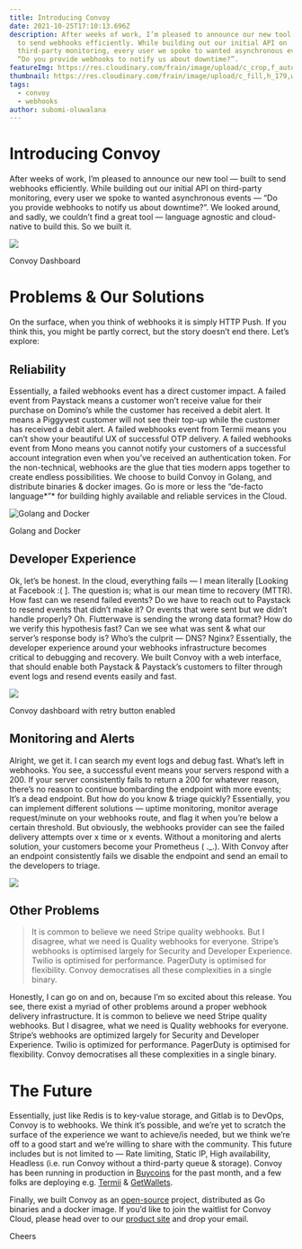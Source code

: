 ```yaml
---
title: Introducing Convoy
date: 2021-10-25T17:10:13.696Z
description: After weeks of work, I’m pleased to announce our new tool — built
  to send webhooks efficiently. While building out our initial API on
  third-party monitoring, every user we spoke to wanted asynchronous events —
  “Do you provide webhooks to notify us about downtime?”.
featureImg: https://res.cloudinary.com/frain/image/upload/c_crop,f_auto,q_auto,w_367,x_41,y_41/v1641490017/blog/Introducing%20Convoy/convoy-dashboard_okeuo8.png
thumbnail: https://res.cloudinary.com/frain/image/upload/c_fill,h_179,w_461,x_0,y_0/v1641490017/blog/Introducing%20Convoy/convoy-dashboard_okeuo8.png
tags:
  - convoy
  - webhooks
author: subomi-oluwalana
---
```

# Introducing Convoy

After weeks of work, I’m pleased to announce our new tool — built to send webhooks efficiently. While building out our initial API on third-party monitoring, every user we spoke to wanted asynchronous events — “Do you provide webhooks to notify us about downtime?”. We looked around, and sadly, we couldn’t find a great tool — language agnostic and cloud-native to build this. So we built it.

![](https://miro.medium.com/max/1400/1*LlrJI0W8XxNNrha1cpe_mg.png)

Convoy Dashboard

# Problems & Our Solutions

On the surface, when you think of webhooks it is simply HTTP Push. If you think this, you might be partly correct, but the story doesn’t end there. Let’s explore:

## Reliability

Essentially, a failed webhooks event has a direct customer impact. A failed event from Paystack means a customer won’t receive value for their purchase on Domino’s while the customer has received a debit alert. It means a Piggyvest customer will not see their top-up while the customer has received a debit alert. A failed webhooks event from Termii means you can’t show your beautiful UX of successful OTP delivery. A failed webhooks event from Mono means you cannot notify your customers of a successful account integration even when you’ve received an authentication token. For the non-technical, webhooks are the glue that ties modern apps together to create endless possibilities. We choose to build Convoy in Golang, and distribute binaries & docker images. Go is more or less the “de-facto language*”* for building highly available and reliable services in the Cloud.

![Golang and Docker](https://miro.medium.com/max/1400/1*xR4T978ZKbQUDORnx0w1KQ.jpeg)

Golang and Docker

## Developer Experience

Ok, let’s be honest. In the cloud, everything fails — I mean literally \[Looking at Facebook :( ]. The question is; what is our mean time to recovery (MTTR). How fast can we resend failed events? Do we have to reach out to Paystack to resend events that didn’t make it? Or events that were sent but we didn’t handle properly? Oh. Flutterwave is sending the wrong data format? How do we verify this hypothesis fast? Can we see what was sent & what our server’s response body is? Who’s the culprit — DNS? Nginx? Essentially, the developer experience around your webhooks infrastructure becomes critical to debugging and recovery. We built Convoy with a web interface, that should enable both Paystack & Paystack’s customers to filter through event logs and resend events easily and fast.

![](https://miro.medium.com/max/1400/1*mTpTVnnR_EXUSrfimzOXFw.png)

Convoy dashboard with retry button enabled

## Monitoring and Alerts

Alright, we get it. I can search my event logs and debug fast. What’s left in webhooks. You see, a successful event means your servers respond with a 200. If your server consistently fails to return a 200 for whatever reason, there’s no reason to continue bombarding the endpoint with more events; It’s a dead endpoint. But how do you know & triage quickly? Essentially, you can implement different solutions — uptime monitoring, monitor average request/minute on your webhooks route, and flag it when you’re below a certain threshold. But obviously, the webhooks provider can see the failed delivery attempts over x time or x events. Without a monitoring and alerts solution, your customers become your Prometheus ( ._.). With Convoy after an endpoint consistently fails we disable the endpoint and send an email to the developers to triage.

![](https://miro.medium.com/max/1400/1*8as-x-tv8n8Kh677FgEJpQ.png)

## Other Problems

> It is common to believe we need Stripe quality webhooks. But I disagree, what we need is Quality webhooks for everyone. Stripe’s webhooks is optimised largely for Security and Developer Experience. Twilio is optimised for performance. PagerDuty is optimised for flexibility. Convoy democratises all these complexities in a single binary.

Honestly, I can go on and on, because I’m so excited about this release. You see, there exist a myriad of other problems around a proper webhook delivery infrastructure. It is common to believe we need Stripe quality webhooks. But I disagree, what we need is Quality webhooks for everyone. Stripe’s webhooks are optimized largely for Security and Developer Experience. Twilio is optimized for performance. PagerDuty is optimised for flexibility. Convoy democratises all these complexities in a single binary.

# The Future

Essentially, just like Redis is to key-value storage, and Gitlab is to DevOps, Convoy is to webhooks. We think it’s possible, and we’re yet to scratch the surface of the experience we want to achieve/is needed, but we think we’re off to a good start and we’re willing to share with the community. This future includes but is not limited to — Rate limiting, Static IP, High availability, Headless (i.e. run Convoy without a third-party queue & storage). Convoy has been running in production in [Buycoins](https://buycoins.africa/) for the past month, and a few folks are deploying e.g. [Termii](https://termii.com/) & [GetWallets](https://www.getwallets.co/).

Finally, we built Convoy as an [open-source](https://github.com/frain-dev/convoy) project, distributed as Go binaries and a docker image. If you’d like to join the waitlist for Convoy Cloud, please head over to our [product site](https://getconvoy.io/) and drop your email.

Cheers